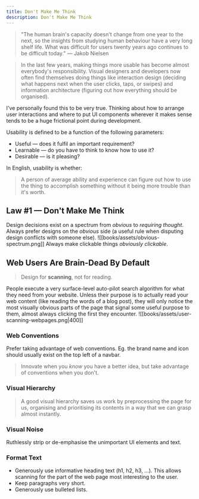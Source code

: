 ```yaml
---
title: Don't Make Me Think
description: Don't Make Me Think
---
```


> "The human brain's capacity doesn't change from one year to the next, so the insights from studying human behaviour have a very long shelf life. What was difficult for users twenty years ago continues to be difficult today." — Jakob Nielsen

> In the last few years, making things more usable has become almost everybody's responsibility. Visual designers and developers now often find themselves doing things like interaction design (deciding what happens next when the user clicks, taps, or swipes) and information architecture (figuring out how everything should be organised).

I've personally found this to be very true. Thinking about how to arrange user interactions and where to put UI components wherever it makes sense tends to be a huge frictional point during development.

Usability is defined to be a function of the following parameters:
- Useful — does it fulfil an important requirement?
- Learnable — do you have to think to know how to use it?
- Desirable — is it pleasing?

In English, usability is whether:
> A person of average ability and experience can figure out how to use the thing to accomplish something without it being more trouble than it's worth.

## Law #1 — Don't Make Me Think
Design decisions exist on a spectrum from *obvious* to *requiring thought*. Always prefer designs on the *obvious* side (a useful rule when disputing design conflicts with someone else).
![[books/assets/obvious-spectrum.png]]
Always make clickable things *obviously clickable*.

## Web Users Are Brain-Dead By Default
> Design for **scanning**, not for reading.

People execute a very surface-level auto-pilot search algorithm for what they need from your website. Unless their purpose is to actually read your web content (like reading the words of a blog post), they will only notice the most visually obvious parts of the page that signal some useful purpose to them, almost always clicking the first they encounter.
![[books/assets/user-scanning-webpages.png|400]]

### Web Conventions
Prefer taking advantage of web conventions. Eg. the brand name and icon should usually exist on the top left of a navbar.
> Innovate when you *know* you have a better idea, but take advantage of conventions when you don't.

### Visual Hierarchy
> A good visual hierarchy saves us work by preprocessing the page for us, organising and prioritising its contents in a way that we can grasp almost instantly.

### Visual Noise
Ruthlessly strip or de-emphasise the unimportant UI elements and text. 

### Format Text
- Generously use informative heading text (h1, h2, h3, ...). This allows scanning for the part of the web page most interesting to the user.
- Keep paragraphs very short.
- Generously use bulleted lists.
